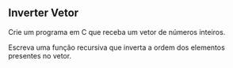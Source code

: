 ## Inverter Vetor

Crie um programa em C que receba um vetor de números inteiros.

Escreva uma função recursiva que inverta a ordem dos elementos presentes no vetor.
